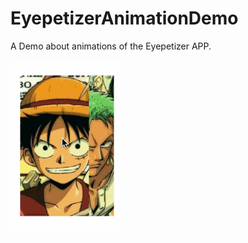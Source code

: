 # EyepetizerAnimationDemo

A Demo about animations of the Eyepetizer APP.

![demo](https://raw.githubusercontent.com/chenkun24/EyepetizerAnimationDemo/master/demo.gif)
